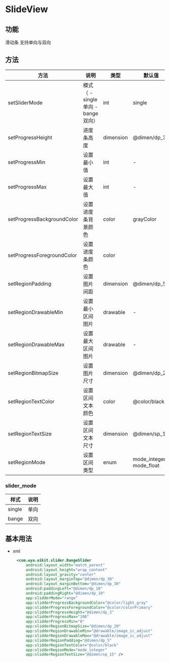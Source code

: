 # SlideView

## 功能

滑动条 支持单向与双向

## 方法

方法 | 说明 | 类型 | 默认值
---|---|---|---
setSliderMode|模式（ - single 单向 - bange 双向）| int | single
setProgressHeight|进度条高度|dimension|@dimen/dp_3
setProgressMin|设置最小值|int|-
setProgressMax|设置最大值|int|-
setProgressBackgroundColor|设置进度条背景颜色|color|grayColor
setProgressForegroundColor|设置进度条颜色|color|
setRegionPadding|设置图片间距|dimension|@dimen/dp_5
setRegionDrawableMin|设置最小区间图片|drawable|-
setRegionDrawableMax|设置最大区间图片|drawable|-
setRegionBitmapSize|设置图片尺寸|dimension|@dimen/dp_20
setRegionTextColor|设置区间文本颜色|color|@color/black
setRegionTextSize|设置区间文本尺寸|dimension|@dimen/sp_14
setRegionMode|设置区间类型|enum|mode_integer / mode_float

### slider_mode

样式|说明
---|---
single|单向
bange|双向

## 基本用法
* xml

```xml
     <com.wya.uikit.slider.RangeSlider
         android:layout_width="match_parent"
         android:layout_height="wrap_content"
         android:layout_gravity="center"
         android:layout_marginTop="@dimen/dp_30"
         android:layout_marginBottom="@dimen/dp_30"
         android:paddingLeft="@dimen/dp_10"
         android:paddingRight="@dimen/dp_10"
         app:slidderMode="range"
         app:slidderProgressBackgroundColor="@color/light_gray"
         app:slidderProgressForegroundColor="@color/colorPrimary"
         app:slidderProgressHeight="@dimen/dp_3"
         app:slidderProgressMax="100"
         app:slidderProgressMin="0"
         app:slidderRegionBitmapSize="@dimen/dp_20"
         app:slidderRegionDrawableMin="@drawable/image_ic_adjust"
         app:slidderRegionDrawableMax="@drawable/image_ic_adjust"
         app:slidderRegionPadding="@dimen/dp_5"
         app:slidderRegionTextColor="@color/black"
         app:slidderRegionMode="mode_integer"
         app:slidderRegionTextSize="@dimen/sp_15" />

```